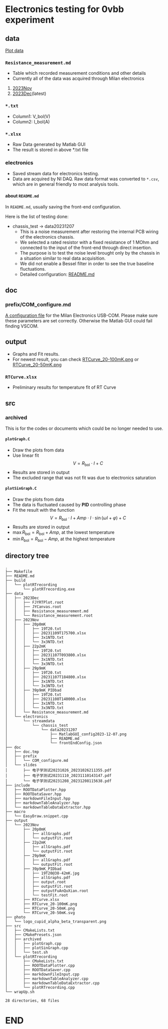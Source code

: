 # Electronics testing for 0vbb experiment

## data

[Plot data](https://github.com/Castersorium/0vbbElectronics/pull/3)

### `Resistance_measurement.md`

- Table which recorded measurement conditions and other details
- Currently all of the data was acquired through Milan electronics

1. [2023Nov](https://github.com/Castersorium/0vbbElectronics/blob/master/data/2023Nov/Resistance_measurement.md)
2. [2023Dec](https://github.com/Castersorium/0vbbElectronics/blob/master/data/2023Dec/Resistance_measurement.md)(latest)

### `*.txt`

- Column1: V_bol(V)
- Column2: I_bol(A)

### `*.xlsx`

- Raw Data generated by Matlab GUI
- The result is stored in above *.txt file

### electronics

- Saved stream data for electronics testing.
- Data are acquired by NI DAQ. Raw data format was converted to `*.csv`, which are in general friendly to most analysis tools.

#### about `README.md`

In `README.md`, usually saving the front-end configuration.

Here is the list of testing done:

- chassis_test -> data20231207
    - This is a noise measurement after restoring the internal PCB wiring of the electronics chassis.
    - We selected a rated resistor with a fixed resistance of 1 MOhm and connected to the input of the front-end through direct insertion.
    - The purpose is to test the noise level brought only by the chassis in a situation similar to real data acquisition.
    - We did not enable a Bessel filter in order to see the true baseline fluctuations.
    - Detailed configuration: [README.md](https://github.com/Castersorium/0vbbElectronics/blob/master/data/electronics/streamdata/chassis_test/data20231207/README.md)

## doc

### prefix/COM_configure.md

[A configuration file](https://github.com/Castersorium/0vbbElectronics/blob/master/doc/prefix/COM_configure.md) for the Milan Electronics USB-COM. Please make sure these parameters are set correctly. Otherwise the Matlab GUI could fail finding VSCOM.

## output

- Graphs and Fit results. 
- For newest result, you can check [RTCurve_20-100mK.png](https://github.com/Castersorium/0vbbElectronics/blob/master/output/2023Nov/RTCurve_20-100mK.png) or [RTCurve_20-50mK.png](https://github.com/Castersorium/0vbbElectronics/blob/master/output/2023Nov/RTCurve_20-50mK.png)

### `RTCurve.xlsx`

- Preliminary results for temperature fit of RT Curve

## src

<!--### plotRTrecording-->

### archived

This is for the codes or documents which could be no longer needed to use.

#### `plotGraph.C`

- Draw the plots from data
- Use linear fit $$V = R_\mathrm{bol} \cdot I + C$$
- Results are stored in output
- The excluded range that was not fit was due to electronics saturation

#### `plotSinGraph.C`

- Draw the plots from data
- The data is fluctuated caused by **PID** controlling phase
- Fit the result with the function $$V = R_\mathrm{bol} \cdot I + Amp \cdot I \cdot \sin(\omega I + \varphi) + C$$
- Results are stored in output
- $\max{R_\mathrm{bol}}=R_\mathrm{bol} + Amp$, at the lowest temperature
- $\min{R_\mathrm{bol}}=R_\mathrm{bol} - Amp$, at the highest temperature

## directory tree
<!-- TREE START -->
```
.
├── Makefile
├── README.md
├── build
│   └── plotRTrecording
│       └── plotRTrecording.exe
├── data
│   ├── 2023Dec
│   │   ├── FJYRTPlot.root
│   │   ├── JYCanvas.root
│   │   ├── Resistance_measurement.md
│   │   └── Resistance_measurement.root
│   ├── 2023Nov
│   │   ├── 20p0mK
│   │   │   ├── 19T20.txt
│   │   │   ├── 20231109T175700.xlsx
│   │   │   ├── 3x1NTD.txt
│   │   │   └── 3x3NTD.txt
│   │   ├── 22p2mK
│   │   │   ├── 19T20.txt
│   │   │   ├── 20231107T093800.xlsx
│   │   │   ├── 3x1NTD.txt
│   │   │   └── 3x3NTD.txt
│   │   ├── 29p9mK
│   │   │   ├── 19T20.txt
│   │   │   ├── 20231107T184800.xlsx
│   │   │   ├── 3x1NTD.txt
│   │   │   └── 3x3NTD.txt
│   │   ├── 39p9mK_PIDbad
│   │   │   ├── 19T20.txt
│   │   │   ├── 20231108T140000.xlsx
│   │   │   ├── 3x1NTD.txt
│   │   │   └── 3x3NTD.txt
│   │   └── Resistance_measurement.md
│   └── electronics
│       └── streamdata
│           └── chassis_test
│               └── data20231207
│                   ├── MatlabGUI_config2023-12-07.png
│                   ├── README.md
│                   └── frontEndConfig.json
├── doc
│   ├── doc.tmp
│   ├── prefix
│   │   └── COM_configure.md
│   └── slides
│       ├── 电子学测试20231026_20231026211355.pdf
│       ├── 电子学测试20231110_20231110143147.pdf
│       └── 电子学测试20231208_20231208115638.pdf
├── include
│   ├── ROOTDataPlotter.hpp
│   ├── ROOTDataSaver.hpp
│   ├── markdownFileInput.hpp
│   ├── markdownTableAnalyzer.hpp
│   └── markdownTableDataExtractor.hpp
├── macro
│   └── EasyDraw.snippet.cpp
├── output
│   └── 2023Nov
│       ├── 20p0mK
│       │   ├── allGraphs.pdf
│       │   └── outputFit.root
│       ├── 22p2mK
│       │   ├── allGraphs.pdf
│       │   └── outputFit.root
│       ├── 29p9mK
│       │   ├── allGraphs.pdf
│       │   └── outputFit.root
│       ├── 39p9mK_PIDbad
│       │   ├── 19T20@38-42mK.jpg
│       │   ├── allGraphs.pdf
│       │   ├── output.root
│       │   ├── outputFit.root
│       │   ├── outputFuAnQuXian.root
│       │   └── testFit.root
│       ├── RTCurve.xlsx
│       ├── RTCurve_20-100mK.png
│       ├── RTCurve_20-50mK.png
│       └── RTCurve_20-50mK.svg
├── photo
│   └── logo_cupid_alpha_beta_transparent.png
├── src
│   ├── CMakeLists.txt
│   ├── CMakePresets.json
│   ├── archived
│   │   ├── plotGraph.cpp
│   │   ├── plotSinGraph.cpp
│   │   └── test.sh
│   └── plotRTrecording
│       ├── CMakeLists.txt
│       ├── ROOTDataPlotter.cpp
│       ├── ROOTDataSaver.cpp
│       ├── markdownFileInput.cpp
│       ├── markdownTableAnalyzer.cpp
│       ├── markdownTableDataExtractor.cpp
│       └── plotRTrecording.cpp
└── wrapUp.sh

28 directories, 68 files
```
<!-- TREE END -->

# END

